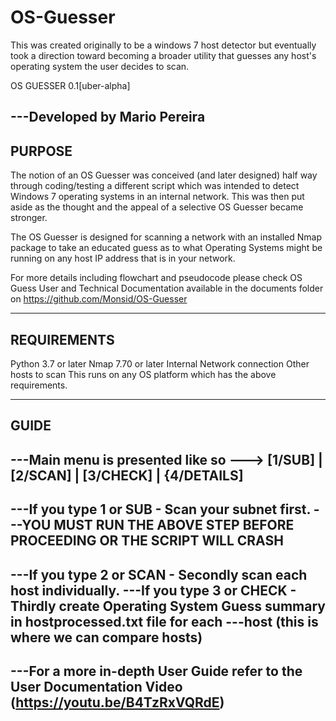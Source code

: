 # OS-Guesser
This was created originally to be a windows 7 host detector but eventually took a direction toward becoming a broader utility that guesses any host's operating system the user decides to scan.

OS GUESSER 0.1[uber-alpha]    
                                                  
---Developed by Mario Pereira
-------
PURPOSE
-------
The notion of an OS Guesser was conceived (and later designed) half way through coding/testing a different script which was intended to detect Windows 7
operating systems in an internal network. This was then put aside as the thought and the appeal of a selective OS Guesser became stronger.

The OS Guesser is designed for scanning a network with an installed Nmap package to take an educated guess as to what Operating Systems might be running on any host IP address that is in your network.

For more details including flowchart and pseudocode please check OS Guess User and Technical Documentation available in the documents folder on https://github.com/Monsid/OS-Guesser

------------
REQUIREMENTS
------------
Python 3.7 or later
Nmap 7.70 or later
Internal Network connection
Other hosts to scan
This runs on any OS platform which has the above requirements.

-----
GUIDE
-----                          
---Main menu is presented like so ---> [1/SUB] | [2/SCAN] | [3/CHECK] | {4/DETAILS]
---
---If you type 1 or SUB - Scan your subnet first.
---YOU MUST RUN THE ABOVE STEP BEFORE PROCEEDING OR THE SCRIPT WILL CRASH
---
---If you type 2 or SCAN - Secondly scan each host individually.
---If you type 3 or CHECK - Thirdly create Operating System Guess summary in hostprocessed.txt file for each
---host (this is where we can compare hosts)
---
---For a more in-depth User Guide refer to the User Documentation Video (https://youtu.be/B4TzRxVQRdE)
---

                                    
